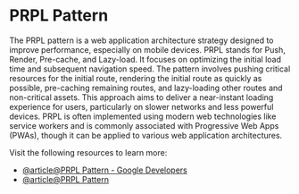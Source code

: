 # PRPL Pattern

The PRPL pattern is a web application architecture strategy designed to improve performance, especially on mobile devices. PRPL stands for Push, Render, Pre-cache, and Lazy-load. It focuses on optimizing the initial load time and subsequent navigation speed. The pattern involves pushing critical resources for the initial route, rendering the initial route as quickly as possible, pre-caching remaining routes, and lazy-loading other routes and non-critical assets. This approach aims to deliver a near-instant loading experience for users, particularly on slower networks and less powerful devices. PRPL is often implemented using modern web technologies like service workers and is commonly associated with Progressive Web Apps (PWAs), though it can be applied to various web application architectures.

Visit the following resources to learn more:

- [@article@PRPL Pattern - Google Developers](https://developers.google.com/web/fundamentals/performance/prpl-pattern)
- [@article@PRPL Pattern](https://www.patterns.dev/vanilla/prpl/)
